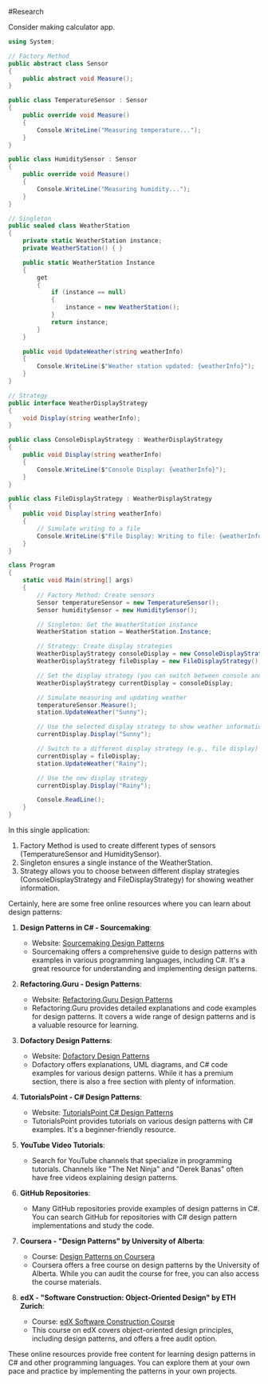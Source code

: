 #Research

Consider making calculator app.


```csharp
using System;

// Factory Method
public abstract class Sensor
{
    public abstract void Measure();
}

public class TemperatureSensor : Sensor
{
    public override void Measure()
    {
        Console.WriteLine("Measuring temperature...");
    }
}

public class HumiditySensor : Sensor
{
    public override void Measure()
    {
        Console.WriteLine("Measuring humidity...");
    }
}

// Singleton
public sealed class WeatherStation
{
    private static WeatherStation instance;
    private WeatherStation() { }

    public static WeatherStation Instance
    {
        get
        {
            if (instance == null)
            {
                instance = new WeatherStation();
            }
            return instance;
        }
    }

    public void UpdateWeather(string weatherInfo)
    {
        Console.WriteLine($"Weather station updated: {weatherInfo}");
    }
}

// Strategy
public interface WeatherDisplayStrategy
{
    void Display(string weatherInfo);
}

public class ConsoleDisplayStrategy : WeatherDisplayStrategy
{
    public void Display(string weatherInfo)
    {
        Console.WriteLine($"Console Display: {weatherInfo}");
    }
}

public class FileDisplayStrategy : WeatherDisplayStrategy
{
    public void Display(string weatherInfo)
    {
        // Simulate writing to a file
        Console.WriteLine($"File Display: Writing to file: {weatherInfo}");
    }
}

class Program
{
    static void Main(string[] args)
    {
        // Factory Method: Create sensors
        Sensor temperatureSensor = new TemperatureSensor();
        Sensor humiditySensor = new HumiditySensor();

        // Singleton: Get the WeatherStation instance
        WeatherStation station = WeatherStation.Instance;

        // Strategy: Create display strategies
        WeatherDisplayStrategy consoleDisplay = new ConsoleDisplayStrategy();
        WeatherDisplayStrategy fileDisplay = new FileDisplayStrategy();

        // Set the display strategy (you can switch between console and file display)
        WeatherDisplayStrategy currentDisplay = consoleDisplay;

        // Simulate measuring and updating weather
        temperatureSensor.Measure();
        station.UpdateWeather("Sunny");

        // Use the selected display strategy to show weather information
        currentDisplay.Display("Sunny");

        // Switch to a different display strategy (e.g., file display)
        currentDisplay = fileDisplay;
        station.UpdateWeather("Rainy");

        // Use the new display strategy
        currentDisplay.Display("Rainy");

        Console.ReadLine();
    }
}
```

In this single application:

1. Factory Method is used to create different types of sensors (TemperatureSensor and HumiditySensor).
2. Singleton ensures a single instance of the WeatherStation.
3. Strategy allows you to choose between different display strategies (ConsoleDisplayStrategy and FileDisplayStrategy) for showing weather information.


Certainly, here are some free online resources where you can learn about design patterns:

1. **Design Patterns in C# - Sourcemaking**:
   - Website: [Sourcemaking Design Patterns](https://sourcemaking.com/design_patterns)
   - Sourcemaking offers a comprehensive guide to design patterns with examples in various programming languages, including C#. It's a great resource for understanding and implementing design patterns.

2. **Refactoring.Guru - Design Patterns**:
   - Website: [Refactoring.Guru Design Patterns](https://refactoring.guru/design-patterns)
   - Refactoring.Guru provides detailed explanations and code examples for design patterns. It covers a wide range of design patterns and is a valuable resource for learning.

3. **Dofactory Design Patterns**:
   - Website: [Dofactory Design Patterns](https://www.dofactory.com/net/design-patterns)
   - Dofactory offers explanations, UML diagrams, and C# code examples for various design patterns. While it has a premium section, there is also a free section with plenty of information.

4. **TutorialsPoint - C# Design Patterns**:
   - Website: [TutorialsPoint C# Design Patterns](https://www.tutorialspoint.com/design_pattern/design_pattern_overview.htm)
   - TutorialsPoint provides tutorials on various design patterns with C# examples. It's a beginner-friendly resource.

5. **YouTube Video Tutorials**:
   - Search for YouTube channels that specialize in programming tutorials. Channels like "The Net Ninja" and "Derek Banas" often have free videos explaining design patterns.

6. **GitHub Repositories**:
   - Many GitHub repositories provide examples of design patterns in C#. You can search GitHub for repositories with C# design pattern implementations and study the code.

7. **Coursera - "Design Patterns" by University of Alberta**:
   - Course: [Design Patterns on Coursera](https://www.coursera.org/learn/design-patterns)
   - Coursera offers a free course on design patterns by the University of Alberta. While you can audit the course for free, you can also access the course materials.

8. **edX - "Software Construction: Object-Oriented Design" by ETH Zurich**:
   - Course: [edX Software Construction Course](https://www.edx.org/professional-certificate/ethx-software-construction-object-oriented-design)
   - This course on edX covers object-oriented design principles, including design patterns, and offers a free audit option.

These online resources provide free content for learning design patterns in C# and other programming languages. You can explore them at your own pace and practice by implementing the patterns in your own projects.
